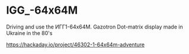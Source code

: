 # IGG_-64x64M
Driving and use the ИГГ1-64x64M. Gazotron Dot-matrix display made in Ukraine in the 80's

https://hackaday.io/project/46302-1-64x64m-adventure
